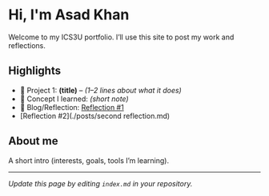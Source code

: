 # Hi, I'm Asad Khan
Welcome to my ICS3U portfolio. I’ll use this site to post my work and reflections.

## Highlights
- 🔧 Project 1: **(title)** – *(1–2 lines about what it does)*
- 🧠 Concept I learned: *(short note)*
- 📝 Blog/Reflection: [Reflection #1](./posts/first_reflection.md)
- [Reflection #2](./posts/second reflection.md)

## About me
A short intro (interests, goals, tools I’m learning).

---
*Update this page by editing `index.md` in your repository.*

